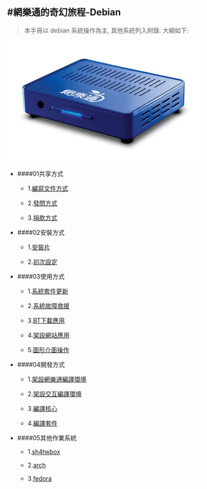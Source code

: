 #網樂通的奇幻旅程-Debian 
---
>本手冊以 debian 系統操作為主, 其他系統列入附錄. 大綱如下:

![](img/01.01.00.網樂通.jpg?raw=true)

* ####01共享方式

  - 1.[編寫文件方式](01.01.md)

  - 2.[發問方式](01.02.md)

  - 3.[捐款方式](01.03.md)

* ####02安裝方式

  - 1.[安裝片](02.01.md)

  - 2.[初次設定](02.02.md)

* ####03使用方式

  - 1.[系統套件更新](03.01.md)

  - 2.[系統故障救援](03.02.md)

  - 3.[BT下載應用](03.03.md)

  - 4.[架設網站應用](03.04.md)

  - 5.[圖形介面操作](03.05.md)

* ####04開發方式

  - 1.[架設網樂通編譯環境](04.01.md)

  - 2.[架設交互編譯環境](04.02.md)

  - 3.[編譯核心](04.03.md)

  - 4.[編譯套件](04.04.md)

* ####05其他作業系統

  - 1.[sh4twbox](05.01.md)

  - 2.[arch](05.02.md)

  - 3.[fedora](05.03.md)
